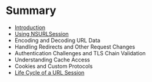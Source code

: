 # Summary

* [Introduction](README.md)
* [Using NSURLSession](using-nsurlsession.md)
* Encoding and Decoding URL Data
* Handling Redirects and Other Request Changes
* Authentication Challenges and TLS Chain Validation
* Understanding Cache Access
* Cookies and Custom Protocols
* [Life Cycle of a URL Session](life-cycle-of-a-url-session.md)

